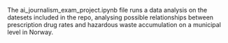 The ai_journalism_exam_project.ipynb file runs a data analysis on the datesets included in the repo, analysing possible relationships between prescription drug rates and hazardous waste accumulation on a municipal level in Norway. 
